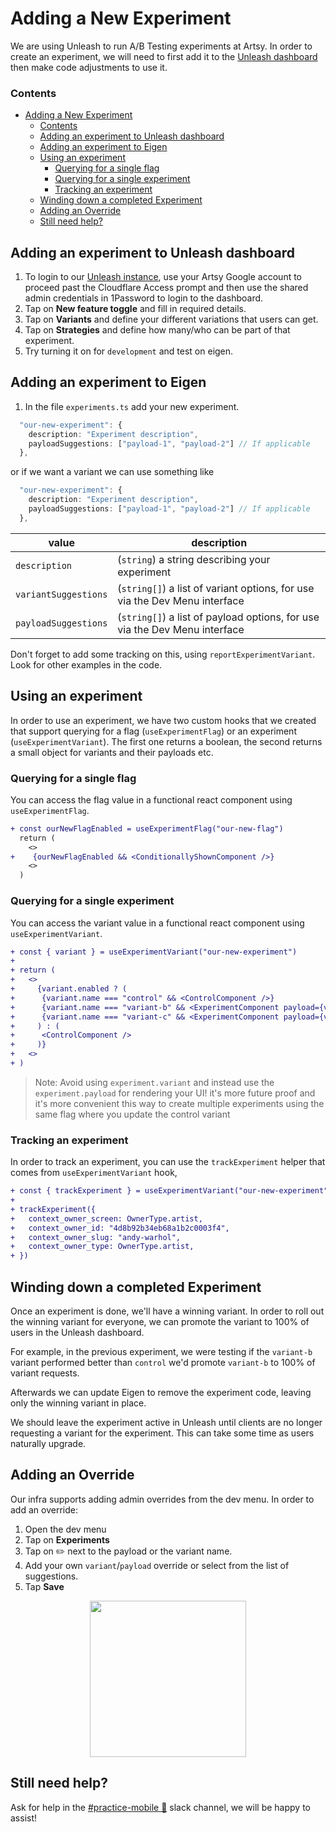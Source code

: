 # Adding a New Experiment

We are using Unleash to run A/B Testing experiments at Artsy. In order to create an experiment, we will need to first add it to the [Unleash dashboard](https://unleash.artsy.net/projects/default) then make code adjustments to use it.

### Contents

- [Adding a New Experiment](#adding-a-new-experiment)
  - [Contents](#contents)
  - [Adding an experiment to Unleash dashboard](#adding-an-experiment-to-unleash-dashboard)
  - [Adding an experiment to Eigen](#adding-an-experiment-to-eigen)
  - [Using an experiment](#using-an-experiment)
    - [Querying for a single flag](#querying-for-a-single-flag)
    - [Querying for a single experiment](#querying-for-a-single-experiment)
    - [Tracking an experiment](#tracking-an-experiment)
  - [Winding down a completed Experiment](#winding-down-a-completed-experiment)
  - [Adding an Override](#adding-an-override)
  - [Still need help?](#still-need-help)

## Adding an experiment to Unleash dashboard

1. To login to our [Unleash instance](https://unleash.artsy.net/projects/default), use your Artsy Google account to proceed past the Cloudflare Access prompt and then use the shared admin credentials in 1Password to login to the dashboard.
2. Tap on **New feature toggle** and fill in required details.
3. Tap on **Variants** and define your different variations that users can get.
4. Tap on **Strategies** and define how many/who can be part of that experiment.
5. Try turning it on for `development` and test on eigen.

## Adding an experiment to Eigen

1. In the file `experiments.ts` add your new experiment.

```ts
  "our-new-experiment": {
    description: "Experiment description",
    payloadSuggestions: ["payload-1", "payload-2"] // If applicable
  },
```

or if we want a variant we can use something like

```ts
  "our-new-experiment": {
    description: "Experiment description",
    payloadSuggestions: ["payload-1", "payload-2"] // If applicable
  },
```

| value                | description                                                                |
| -------------------- | -------------------------------------------------------------------------- |
| `description`        | (`string`) a string describing your experiment                             |
| `variantSuggestions` | (`string[]`) a list of variant options, for use via the Dev Menu interface |
| `payloadSuggestions` | (`string[]`) a list of payload options, for use via the Dev Menu interface |

Don't forget to add some tracking on this, using `reportExperimentVariant`. Look for other examples in the code.

## Using an experiment

In order to use an experiment, we have two custom hooks that we created that support querying for a flag (`useExperimentFlag`) or an experiment (`useExperimentVariant`). The first one returns a boolean, the second returns a small object for variants and their payloads etc.

### Querying for a single flag

You can access the flag value in a functional react component using `useExperimentFlag`.

```diff
+ const ourNewFlagEnabled = useExperimentFlag("our-new-flag")
  return (
    <>
+    {ourNewFlagEnabled && <ConditionallyShownComponent />}
    <>
  )
```

### Querying for a single experiment

You can access the variant value in a functional react component using `useExperimentVariant`.

```diff
+ const { variant } = useExperimentVariant("our-new-experiment")
+
+ return (
+   <>
+     {variant.enabled ? (
+      {variant.name === "control" && <ControlComponent />}
+      {variant.name === "variant-b" && <ExperimentComponent payload={variant.payload} />}
+      {variant.name === "variant-c" && <ExperimentComponent payload={variant.payload} />}
+     ) : (
+      <ControlComponent />
+     )}
+   <>
+ )
```

> Note: Avoid using `experiment.variant` and instead use the `experiment.payload` for rendering your UI! it's more future proof and it's more convenient this way to create multiple experiments using the same flag where you update the control variant

### Tracking an experiment

In order to track an experiment, you can use the `trackExperiment` helper that comes from `useExperimentVariant` hook,

```diff
+ const { trackExperiment } = useExperimentVariant("our-new-experiment")
+
+ trackExperiment({
+   context_owner_screen: OwnerType.artist,
+   context_owner_id: "4d8b92b34eb68a1b2c0003f4",
+   context_owner_slug: "andy-warhol",
+   context_owner_type: OwnerType.artist,
+ })
```

## Winding down a completed Experiment

Once an experiment is done, we'll have a winning variant. In order to roll out the winning variant for everyone, we can promote the variant to 100% of users in the Unleash dashboard.

For example, in the previous experiment, we were testing if the `variant-b` variant performed better than `control` we'd promote `variant-b` to 100% of variant requests.

Afterwards we can update Eigen to remove the experiment code, leaving only the winning variant in place.

We should leave the experiment active in Unleash until clients are no longer requesting a variant for the experiment. This can take some time as users naturally upgrade.

## Adding an Override

Our infra supports adding admin overrides from the dev menu. In order to add an override:

1. Open the dev menu
2. Tap on **Experiments**
3. Tap on ✏️ next to the payload or the variant name.
4. Add your own `variant`/`payload` override or select from the list of suggestions.
5. Tap **Save**

<center>
  <img src="./screenshots/adding_an_admin_override.gif" width="250"/>
</center>

## Still need help?

Ask for help in the [#practice-mobile 🔐](https://artsy.slack.com/archives/C02BAQ5K7) slack channel, we will be happy to assist!
